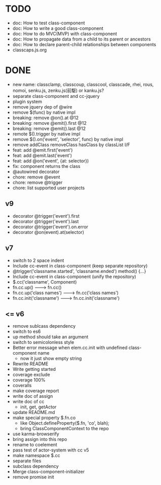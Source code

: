 # TODO

- doc: How to test class-component
- doc: How to write a good class-component
- doc: How to do MVC(MVP) with class-component
- doc: How to propagate data from a child to its parent or ancestors
- doc: How to declare parent-child relationships between components
- classcaps.js.org

# DONE
- new name: classclamp, classcoup, classcool, classcade, rhei, rous, nomoi, senku.js, zenku.js(前駆) or kanku.js?
- separate class-component and cc-jquery
- plugin system
- remove jquery dep of @wire
- remove $(func) by native impl
- breaking: remove @on().at @12
- breaking: remove @emit().first @12
- breaking: remove @emit().last @12
- remote $().trigger by native impl
- remove $().on('event', 'selector', func) by native impl
- remove addClass removeClass hasClass by classList I/F
- feat: add @emit.first('event')
- feat: add @emit.last('event')
- feat: add @on('event', {at: selector})
- fix: component returns the class
- @autowired decorator
- chore: remove @event
- chore: remove @trigger
- chore: list supported user projects
## v9
- decorator @trigger('event').first
- decorator @trigger('event').last
- decorator @trigger('event').on.error
- decorator @on(event).at(selector)
## v7
- switch to 2 space indent
- Include cc-event in class-component (keep separate repository)
- @trigger('classname.started', 'classname.ended') method() {...}
- Include cc-event in class-component (unify the repository)
- $.cc('classname', Component)
- fn.cc.up() ---> fn.cc()
- fn.cc.up('class names') ---> fn.cc('class names')
- fn.cc.init('classname') ---> fn.cc.init('classname')
## <= v6
- remove sublcass dependency
- switch to es6
- up method should take an argument
- switch to semicolonless style
- Better error message when elem.cc.init with undefined class-component name
  - now it just show empty string
- Rewrite README
- Write getting started
- coverage exclude
- coverage 100%
- coveralls
- make coverage report
- write doc of assign
- write doc of cc
  - init, get, getActor
- update README.md
- make special property $.fn.co
  - like Object.defineProperty($.fn, 'co', blah);
  - bring ClassComponentContext to the repo
- use karma-browserify
- bring assign into this repo
- rename to coelement
- pass test of actor-system with cc v5
- make namespace $.cc
- separate files
- subclass dependency
- Merge class-component-initializer
- remove promise init
